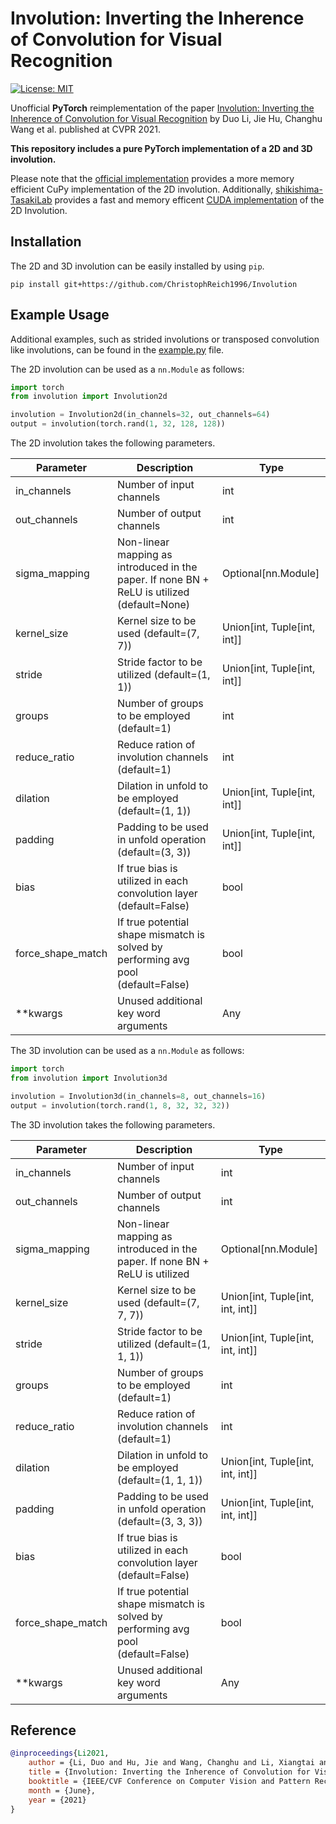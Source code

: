 # Involution: Inverting the Inherence of Convolution for Visual Recognition

[![License: MIT](https://img.shields.io/badge/License-MIT-yellow.svg)](https://github.com/ChristophReich1996/Involution/blob/master/LICENSE)

Unofficial **PyTorch** reimplementation of the paper [Involution: Inverting the Inherence of Convolution for Visual Recognition](https://arxiv.org/pdf/2103.06255.pdf)
by Duo Li, Jie Hu, Changhu Wang et al. published at CVPR 2021.

**This repository includes a pure PyTorch implementation of a 2D and 3D involution.**

Please note that the [official implementation](https://github.com/d-li14/involution) provides a more memory efficient
CuPy implementation of the 2D involution. Additionally, [shikishima-TasakiLab](https://github.com/shikishima-TasakiLab) provides a fast and memory efficent [CUDA implementation](https://github.com/shikishima-TasakiLab/Involution-PyTorch) of the 2D Involution.

## Installation
The 2D and 3D involution can be easily installed by using `pip`.
````shell script
pip install git+https://github.com/ChristophReich1996/Involution
````

## Example Usage
Additional examples, such as strided involutions or transposed convolution like involutions, can be found in the 
[example.py](examples.py) file.

The 2D involution can be used as a `nn.Module` as follows:
````python
import torch
from involution import Involution2d

involution = Involution2d(in_channels=32, out_channels=64)
output = involution(torch.rand(1, 32, 128, 128))
````

The 2D involution takes the following parameters.

| Parameter | Description | Type |
| ------------- | ------------- | ------------- |
| in_channels | Number of input channels | int |
| out_channels | Number of output channels | int |
| sigma_mapping | Non-linear mapping as introduced in the paper. If none BN + ReLU is utilized (default=None) | Optional[nn.Module] |
| kernel_size | Kernel size to be used (default=(7, 7)) | Union[int, Tuple[int, int]] |
| stride | Stride factor to be utilized (default=(1, 1)) | Union[int, Tuple[int, int]] |
| groups | Number of groups to be employed (default=1) | int |
| reduce_ratio | Reduce ration of involution channels (default=1) | int |
| dilation | Dilation in unfold to be employed (default=(1, 1)) | Union[int, Tuple[int, int]] |
| padding | Padding to be used in unfold operation (default=(3, 3)) | Union[int, Tuple[int, int]] |
| bias | If true bias is utilized in each convolution layer (default=False) | bool |
| force_shape_match | If true potential shape mismatch is solved by performing avg pool (default=False) | bool |
| **kwargs | Unused additional key word arguments | Any |

The 3D involution can be used as a `nn.Module` as follows:
````python
import torch
from involution import Involution3d

involution = Involution3d(in_channels=8, out_channels=16)
output = involution(torch.rand(1, 8, 32, 32, 32))
````

The 3D involution takes the following parameters.

| Parameter | Description | Type |
| ------------- | ------------- | ------------- |
| in_channels | Number of input channels | int |
| out_channels | Number of output channels | int |
| sigma_mapping | Non-linear mapping as introduced in the paper. If none BN + ReLU is utilized | Optional[nn.Module] |
| kernel_size | Kernel size to be used (default=(7, 7, 7)) | Union[int, Tuple[int, int, int]] |
| stride | Stride factor to be utilized (default=(1, 1, 1)) | Union[int, Tuple[int, int, int]] |
| groups | Number of groups to be employed (default=1) | int |
| reduce_ratio | Reduce ration of involution channels (default=1) | int |
| dilation | Dilation in unfold to be employed (default=(1, 1, 1)) | Union[int, Tuple[int, int, int]] |
| padding | Padding to be used in unfold operation (default=(3, 3, 3)) | Union[int, Tuple[int, int, int]] |
| bias | If true bias is utilized in each convolution layer (default=False) | bool |
| force_shape_match | If true potential shape mismatch is solved by performing avg pool (default=False) | bool |
| **kwargs | Unused additional key word arguments | Any |


## Reference

````bibtex
@inproceedings{Li2021,
    author = {Li, Duo and Hu, Jie and Wang, Changhu and Li, Xiangtai and She, Qi and Zhu, Lei and Zhang, Tong and Chen, Qifeng},
    title = {Involution: Inverting the Inherence of Convolution for Visual Recognition},
    booktitle = {IEEE/CVF Conference on Computer Vision and Pattern Recognition (CVPR)},
    month = {June},
    year = {2021}
}
````
